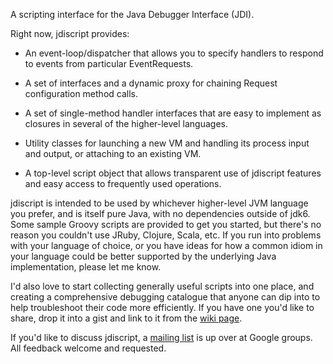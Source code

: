 A scripting interface for the Java Debugger Interface (JDI).

Right now, jdiscript provides:

- An event-loop/dispatcher that allows you to specify handlers to respond to
  events from particular EventRequests.

- A set of interfaces and a dynamic proxy for chaining Request configuration
  method calls.

- A set of single-method handler interfaces that are easy to implement as
  closures in several of the higher-level languages.

- Utility classes for launching a new VM and handling its process input and
  output, or attaching to an existing VM.

- A top-level script object that allows transparent use of jdiscript features
  and easy access to frequently used operations.


jdiscript is intended to be used by whichever higher-level JVM language you
prefer, and is itself pure Java, with no dependencies outside of jdk6.  Some
sample Groovy scripts are provided to get you started, but there's no reason
you couldn't use JRuby, Clojure, Scala, etc.  If you run into problems with
your language of choice, or you have ideas for how a common idiom in your
language could be better supported by the underlying Java implementation,
please let me know.

I'd also love to start collecting generally useful scripts into one place, and
creating a comprehensive debugging catalogue that anyone can dip into to help
troubleshoot their code more efficiently.  If you have one you'd like to share,
drop it into a gist and link to it from the [wiki page](http://wiki.github.com/jfager/jdiscript/useful-jdiscripts).

If you'd like to discuss jdiscript, a [mailing list](http://groups.google.com/group/jdiscript) is up over at Google groups.  All feedback welcome and requested.

